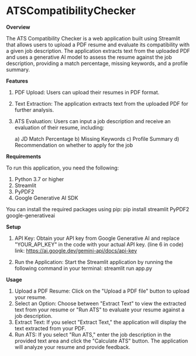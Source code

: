 # ATSCompatibilityChecker

**Overview**

The ATS Compatibility Checker is a web application built using Streamlit that allows users to upload a PDF resume and evaluate its compatibility with a given job description. The application extracts text from the uploaded PDF and uses a generative AI model to assess the resume against the job description, providing a match percentage, missing keywords, and a profile summary.

**Features**

1) PDF Upload: Users can upload their resumes in PDF format.
2) Text Extraction: The application extracts text from the uploaded PDF for further analysis.
3) ATS Evaluation: Users can input a job description and receive an evaluation of their resume, including:

    a) JD Match Percentage
    b) Missing Keywords
    c) Profile Summary
    d) Recommendation on whether to apply for the job

   
**Requirements**

To run this application, you need the following:

1) Python 3.7 or higher
2) Streamlit
3) PyPDF2
4) Google Generative AI SDK
   
You can install the required packages using pip: pip install streamlit PyPDF2 google-generativeai



**Setup**

1) API Key: Obtain your API key from Google Generative AI and replace "YOUR_API_KEY" in the code with your actual API key. 
(line 6 in code)
link: https://ai.google.dev/gemini-api/docs/api-key

3) Run the Application: Start the Streamlit application by running the following command in your terminal: streamlit run app.py



**Usage**

1) Upload a PDF Resume: Click on the "Upload a PDF file" button to upload your resume.
2) Select an Option: Choose between "Extract Text" to view the extracted text from your resume or "Run ATS" to evaluate your resume against a job description.
3) Extract Text: If you select "Extract Text," the application will display the text extracted from your PDF.
4) Run ATS: If you select "Run ATS," enter the job description in the provided text area and click the "Calculate ATS" button. The application will analyze your resume and provide feedback.
